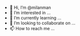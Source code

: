 - 👋 Hi, I’m @milanman
- 👀 I’m interested in ...
- 🌱 I’m currently learning ...
- 💞️ I’m looking to collaborate on ...
- 📫 How to reach me ...

<!---
milanman/milanman is a ✨ special ✨ repository because its `README.md` (this file) appears on your GitHub profile.
You can click the Preview link to take a look at your changes.
--->
